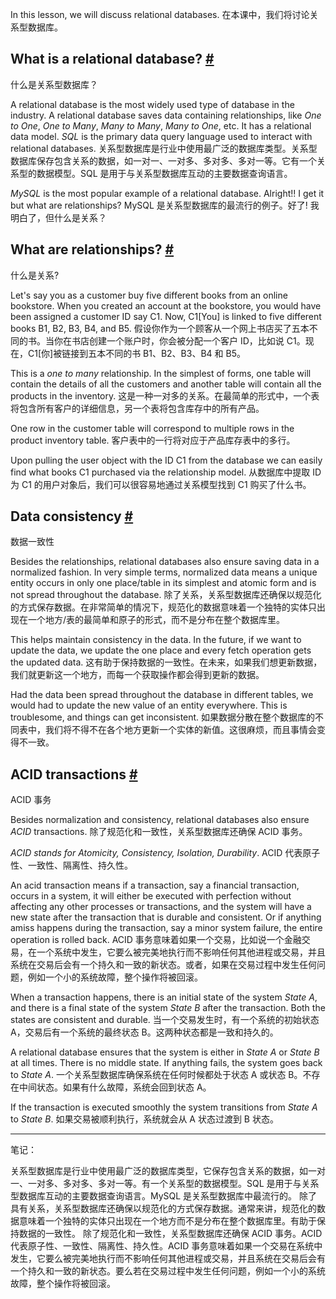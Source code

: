 In this lesson, we will discuss relational databases.
在本课中，我们将讨论关系型数据库。

## What is a relational database? [#](https://www.educative.io/courses/web-application-software-architecture-101/N8p9977X4P2#What-is-a-relational-database?)
什么是关系型数据库？

A relational database is the most widely used type of database in the industry. A relational database saves data containing relationships, like _One to One_, _One to Many_, _Many to Many_, _Many to One_, etc. It has a relational data model. _SQL_ is the primary data query language used to interact with relational databases.
关系型数据库是行业中使用最广泛的数据库类型。关系型数据库保存包含关系的数据，如一对一、一对多、多对多、多对一等。它有一个关系型的数据模型。SQL 是用于与关系型数据库互动的主要数据查询语言。

_MySQL_ is the most popular example of a relational database. Alright!! I get it but what are relationships?
MySQL 是关系型数据库的最流行的例子。好了! 我明白了，但什么是关系？

## What are relationships? [#](https://www.educative.io/courses/web-application-software-architecture-101/N8p9977X4P2#What-are-relationships?)
什么是关系?

Let's say you as a customer buy five different books from an online bookstore. When you created an account at the bookstore, you would have been assigned a customer ID say C1. Now, C1\[You\] is linked to five different books B1, B2, B3, B4, and B5.
假设你作为一个顾客从一个网上书店买了五本不同的书。当你在书店创建一个账户时，你会被分配一个客户 ID，比如说 C1。现在，C1\[你\]被链接到五本不同的书 B1、B2、B3、B4 和 B5。

This is a _one to many_ relationship. In the simplest of forms, one table will contain the details of all the customers and another table will contain all the products in the inventory.
这是一种一对多的关系。在最简单的形式中，一个表将包含所有客户的详细信息，另一个表将包含库存中的所有产品。

One row in the customer table will correspond to multiple rows in the product inventory table.
客户表中的一行将对应于产品库存表中的多行。

Upon pulling the user object with the ID C1 from the database we can easily find what books C1 purchased via the relationship model.
从数据库中提取 ID 为 C1 的用户对象后，我们可以很容易地通过关系模型找到 C1 购买了什么书。

## Data consistency [#](https://www.educative.io/courses/web-application-software-architecture-101/N8p9977X4P2#Data-consistency)
数据一致性

Besides the relationships, relational databases also ensure saving data in a normalized fashion. In very simple terms, normalized data means a unique entity occurs in only one place/table in its simplest and atomic form and is not spread throughout the database.
除了关系，关系型数据库还确保以规范化的方式保存数据。在非常简单的情况下，规范化的数据意味着一个独特的实体只出现在一个地方/表的最简单和原子的形式，而不是分布在整个数据库里。

This helps maintain consistency in the data. In the future, if we want to update the data, we update the one place and every fetch operation gets the updated data.
这有助于保持数据的一致性。在未来，如果我们想更新数据，我们就更新这一个地方，而每一个获取操作都会得到更新的数据。

Had the data been spread throughout the database in different tables, we would had to update the new value of an entity everywhere. This is troublesome, and things can get inconsistent.
如果数据分散在整个数据库的不同表中，我们将不得不在各个地方更新一个实体的新值。这很麻烦，而且事情会变得不一致。

## ACID transactions [#](https://www.educative.io/courses/web-application-software-architecture-101/N8p9977X4P2#ACID-transactions)
ACID 事务

Besides normalization and consistency, relational databases also ensure _ACID_ transactions.
除了规范化和一致性，关系型数据库还确保 ACID 事务。

_ACID stands for Atomicity, Consistency, Isolation, Durability_.
ACID 代表原子性、一致性、隔离性、持久性。

An acid transaction means if a transaction, say a financial transaction, occurs in a system, it will either be executed with perfection without affecting any other processes or transactions, and the system will have a new state after the transaction that is durable and consistent. Or if anything amiss happens during the transaction, say a minor system failure, the entire operation is rolled back.
ACID 事务意味着如果一个交易，比如说一个金融交易，在一个系统中发生，它要么被完美地执行而不影响任何其他进程或交易，并且系统在交易后会有一个持久和一致的新状态。或者，如果在交易过程中发生任何问题，例如一个小的系统故障，整个操作将被回滚。

When a transaction happens, there is an initial state of the system _State A_, and there is a final state of the system _State B_ after the transaction. Both the states are consistent and durable.
当一个交易发生时，有一个系统的初始状态 A，交易后有一个系统的最终状态 B。这两种状态都是一致和持久的。

A relational database ensures that the system is either in _State A_ or _State B_ at all times. There is no middle state. If anything fails, the system goes back to _State A_.
一个关系型数据库确保系统在任何时候都处于状态 A 或状态 B。不存在中间状态。如果有什么故障，系统会回到状态 A。

If the transaction is executed smoothly the system transitions from _State A_ to _State B_.
如果交易被顺利执行，系统就会从 A 状态过渡到 B 状态。

---

笔记：

关系型数据库是行业中使用最广泛的数据库类型，它保存包含关系的数据，如一对一、一对多、多对多、多对一等。有一个关系型的数据模型。SQL 是用于与关系型数据库互动的主要数据查询语言。MySQL 是关系型数据库中最流行的。
除了具有关系，关系型数据库还确保以规范化的方式保存数据。通常来讲，规范化的数据意味着一个独特的实体只出现在一个地方而不是分布在整个数据库里。有助于保持数据的一致性。
除了规范化和一致性，关系型数据库还确保 ACID 事务。ACID 代表原子性、一致性、隔离性、持久性。ACID 事务意味着如果一个交易在系统中发生，它要么被完美地执行而不影响任何其他进程或交易，并且系统在交易后会有一个持久和一致的新状态。要么若在交易过程中发生任何问题，例如一个小的系统故障，整个操作将被回滚。
